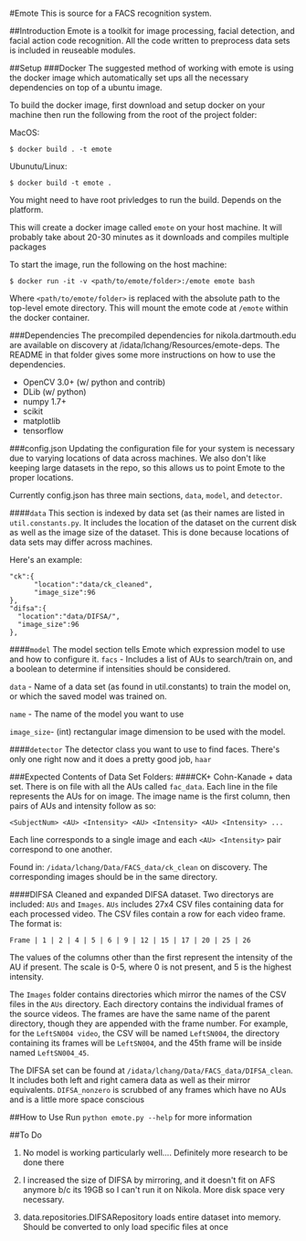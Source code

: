 #Emote
This is source for a FACS recognition system.

##Introduction
Emote is a toolkit for image processing, facial detection, and facial action code recognition. All the code written to preprocess data sets is included in reuseable modules.

##Setup
###Docker
The suggested method of working with emote is using the docker image which automatically set ups all the necessary dependencies on top of a ubuntu image. 

To build the docker image, first download and setup docker on your machine then run the following from the root of the project folder:

MacOS:

    $ docker build . -t emote

Ubunutu/Linux:
    
    $ docker build -t emote .

You might need to have root privledges to run the build. Depends on the platform.

This will create a docker image called `emote` on your host machine. It will probably take about 20-30 minutes as it downloads and compiles multiple packages

To start the image, run the following on the host machine:

	$ docker run -it -v <path/to/emote/folder>:/emote emote bash

Where `<path/to/emote/folder>` is replaced with the absolute path to the top-level emote directory. This will mount the emote code at `/emote` within the docker container.

###Dependencies
The precompiled dependencies for nikola.dartmouth.edu are available on discovery at /idata/lchang/Resources/emote-deps. The README in that folder gives some more instructions on how to use the dependencies.

- OpenCV 3.0+ (w/ python and contrib)
- DLib (w/ python)
- numpy 1.7+
- scikit
- matplotlib
- tensorflow


###config.json
Updating the configuration file for your system is necessary due to varying locations of data across machines. We also don't like keeping large datasets in the repo, so this allows us to point Emote to the proper locations.

Currently config.json has three main sections, `data`, `model`, and `detector`.

####`data`
This section is indexed by data set (as their names are listed in `util.constants.py`. It includes the location of the dataset on the current disk as well as the image size of the dataset. This is done because locations of data sets may differ across machines.

Here's an example:

    "ck":{
          "location":"data/ck_cleaned",
          "image_size":96
    },
    "difsa":{
      "location":"data/DIFSA/",
      "image_size":96
    },
    
####`model`
The model section tells Emote which expression model to use and how to configure it. 
`facs` - Includes a list of AUs to search/train on, and a boolean to determine if intensities should be considered. 

`data` - Name of a data set (as found in util.constants) to train the model on, or which the saved model was trained on.

`name` - The name of the model you want to use

`image_size`- (int) rectangular image dimension to be used with the model.

####`detector`
The detector class you want to use to find faces. There's only one right now and it does a pretty good job, `haar`

###Expected Contents of Data Set Folders:
####CK+
Cohn-Kanade + data set. There is on file with all the AUs called `fac_data`. Each line in the file represents the AUs for on image. The image name is the first column, then pairs of AUs and intensity follow as so:

	<SubjectNum> <AU> <Intensity> <AU> <Intensity> <AU> <Intensity> ...

Each line corresponds to a single image and each `<AU> <Intensity>` pair correspond to one another.

Found in: `/idata/lchang/Data/FACS_data/ck_clean` on discovery. The corresponding images should be in the same directory.

####DIFSA
Cleaned and expanded DIFSA dataset. Two directorys are included: `AUs` and `Images`. `AUs` includes 27x4 CSV files containing data for each processed video. The CSV files contain a row for each video frame. The format is:

    Frame | 1 | 2 | 4 | 5 | 6 | 9 | 12 | 15 | 17 | 20 | 25 | 26

The values of the columns other than the first represent the intensity of the AU if present. The scale is 0-5, where 0 is not present, and 5 is the highest intensity.

The `Images` folder contains directories which mirror the names of the CSV files in the `AUs` directory. Each directory contains the individual frames of the source videos. The frames are have the same name of the parent directory, though they are appended with the frame number. For example, for the `LeftSN004 video`, the CSV will be named `LeftSN004`, the directory containing its frames will be `LeftSN004`, and the 45th frame will be inside named `LeftSN004_45`.

The DIFSA set can be found at `/idata/lchang/Data/FACS_data/DIFSA_clean`. It includes both left and right camera data as well as their mirror equivalents. `DIFSA_nonzero` is scrubbed of any frames which have no AUs and is a little more space conscious

##How to Use
Run `python emote.py --help` for more information

##To Do

1. No model is working particularly well.... Definitely more research to be done there

2. I increased the size of DIFSA by mirroring, and it doesn't fit on AFS anymore b/c its 19GB so I can't run it on Nikola. More disk space very necessary.

3. data.repositories.DIFSARepository loads entire dataset into memory. Should be converted to only load specific files at once


